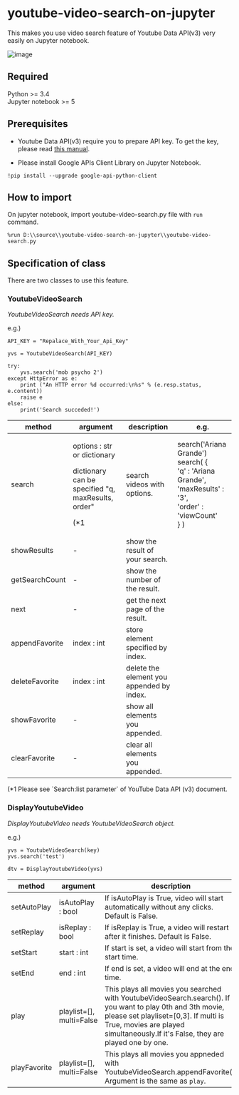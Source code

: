 # youtube-video-search-on-jupyter
This makes you use video search feature of Youtube Data API(v3) very easily on Jupyter notebook.  
  
![image](https://github.com/simplestreet/youtube-video-search-on-jupyter/blob/master/image/top.gif)

## Required
Python >= 3.4  
Jupyter notebook >= 5

## Prerequisites 

- Youtube Data API(v3) require you to prepare API key.
To get the key, please read [this manual](https://developers.google.com/youtube/v3/getting-started).

- Please install Google APIs Client Library on Jupyter Notebook.

```
!pip install --upgrade google-api-python-client
```

## How to import

On jupyter notebook, import youtube-video-search.py file with `run` command.

```
%run D:\\source\\youtube-video-search-on-jupyter\\youtube-video-search.py
```

## Specification of class
There are two classes to use this feature.

### YoutubeVideoSearch

*YoutubeVideoSearch needs API key.* 

e.g.)

```
API_KEY = "Repalace_With_Your_Api_Key"

yvs = YoutubeVideoSearch(API_KEY)

try:
    yvs.search('mob psycho 2')
except HttpError as e:
    print ("An HTTP error %d occurred:\n%s" % (e.resp.status, e.content))
    raise e
else:
    print('Search succeded!')
```

|method|argument|description|e.g.|
| --- | --- | --- | --- |
|search| <p>options : str or dictionary</p><p> dictionary can be specified "q, maxResults, order"</p><p>(*1</p> | search videos with options. | search('Ariana Grande') 　<br> search( { <br>  'q' : 'Ariana Grande', <br>  'maxResults' : '3', <br>  'order' : 'viewCount' <br>} )|
|showResults| - | show the result of your search. ||
|getSearchCount| - | show the number of the result. ||
|next| - | get the next page of the result. ||
|appendFavorite| index : int | store element specified by index. ||
|deleteFavorite| index : int | delete the element you appended by index. ||
|showFavorite| - | show all elements you appended. ||
|clearFavorite| - | clear all elements you appended. ||

<p>(*1 Please see `Search:list parameter` of YouTube Data API (v3) document.</p>

### DisplayYoutubeVideo

*DisplayYoutubeVideo needs YoutubeVideoSearch object.* 

e.g.)

```
yvs = YoutubeVideoSearch(key)
yvs.search('test')

dtv = DisplayYoutubeVideo(yvs)
```

|method|argument|description|
| --- | --- | --- |
|setAutoPlay| isAutoPlay : bool | If isAutoPlay is True, video will start automatically without any clicks. Default is False. |
|setReplay| isReplay : bool | If isReplay is True, a video will restart after it finishes. Default is False. |
|setStart| start : int | If start is set, a video will start from the start time. |
|setEnd| end : int | If end is set, a video will end at the end time. |
|play| playlist=[], multi=False | This plays all movies you searched with YoutubeVideoSearch.search(). If you want to play 0th and 3th movie, please set playliset=[0,3]. If multi is True, movies are played simultaneously.If it's False, they are played one by one. |
|playFavorite| playlist=[], multi=False | This plays all movies you appneded with YoutubeVideoSearch.appendFavorite(). Argument is the same as `play`.|
